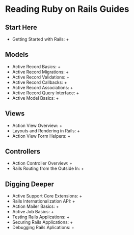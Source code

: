 # Reading Ruby on Rails Guides
## Start Here
* Getting Started with Rails: +

## Models
* Active Record Basics: +
* Active Record Migrations: +
* Active Record Validations: +
* Active Record Callbacks: +
* Active Record Associations: +
* Active Record Query Interface: +
* Active Model Basics: +

## Views
* Action View Overview: + 
* Layouts and Rendering in Rails: +
* Action View Form Helpers: +

## Controllers
* Action Controller Overview: +
* Rails Routing from the Outside In: +

## Digging Deeper
* Active Support Core Extensions: +
* Rails Internationalization API: + 
* Action Mailer Basics: +
* Active Job Basics: +
* Testing Rails Applications: +
* Securing Rails Applications: +
* Debugging Rails Aplications: +
